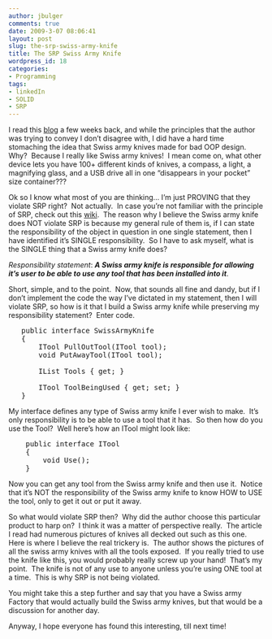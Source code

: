 ```yaml
---
author: jbulger
comments: true
date: 2009-3-07 08:06:41
layout: post
slug: the-srp-swiss-army-knife
title: The SRP Swiss Army Knife
wordpress_id: 18
categories:
- Programming
tags:
- linkedIn
- SOLID
- SRP
---
```


I read this [blog](http://www.lostechies.com/blogs/gabrielschenker/archive/2009/01/21/real-swiss-don-t-need-srp-do-they.aspx) a few weeks back, and while the principles that the author was trying to convey I don’t disagree with, I did have a hard time stomaching the idea that Swiss army knives made for bad OOP design.  Why?  Because I really like Swiss army knives!  I mean come on, what other device lets you have 100+ different kinds of knives, a compass, a light, a magnifying glass, and a USB drive all in one “disappears in your pocket” size container???

Ok so I know what most of you are thinking… I’m just PROVING that they violate SRP right?  Not actually.  In case you’re not familiar with the principle of SRP, check out this [wiki](http://en.wikipedia.org/wiki/Single_responsibility_principle).  The reason why I believe the Swiss army knife does NOT violate SRP is because my general rule of them is, if I can state the responsibility of the object in question in one single statement, then I have identified it’s SINGLE responsibility.  So I have to ask myself, what is the SINGLE thing that a Swiss army knife does?

_Responsibility statement_: ***A Swiss army knife is responsible for allowing it’s user to be able to use any tool that has been installed into it***.

Short, simple, and to the point.  Now, that sounds all fine and dandy, but if I don’t implement the code the way I’ve dictated in my statement, then I will violate SRP, so how is it that I build a Swiss army knife while preserving my responsibility statement?  Enter code.

<pre>
   public interface SwissArmyKnife
   {
       ITool PullOutTool(ITool tool);
       void PutAwayTool(ITool tool);
   
       IList Tools { get; }
   
       ITool ToolBeingUsed { get; set; }
   }
</pre>



My interface defines any type of Swiss army knife I ever wish to make.  It’s only responsibility is to be able to use a tool that it has.  So then how do you use the Tool?  Well here’s how an ITool might look like:

<pre>
    public interface ITool
    {
        void Use();
    }
</pre>

Now you can get any tool from the Swiss army knife and then use it.  Notice that it’s NOT the responsibility of the Swiss army knife to know HOW to USE the tool, only to get it out or put it away.

So what would violate SRP then?  Why did the author choose this particular product to harp on?  I think it was a matter of perspective really.  The article I read had numerous pictures of knives all decked out such as this one. Here is where I believe the real trickery is.  The author shows the pictures of all the swiss army knives with all the tools exposed.  If you really tried to use the knife like this, you would probably really screw up your hand!  That’s my point.  The knife is not of any use to anyone unless you’re using ONE tool at a time.  This is why SRP is not being violated.

You might take this a step further and say that you have a Swiss army Factory that would actually build the Swiss army knives, but that would be a discussion for another day.

Anyway, I hope everyone has found this interesting, till next time!
